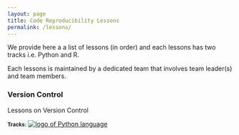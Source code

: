 ```yaml
---
layout: page
title: Code Reproducibility Lessons
permalink: /lessons/
---
```


We provide here a a list of lessons (in order) and each lessons has two tracks i.e. Python and R.

Each lessons is maintained by a dedicated team that involves team leader(s) and team members.

<!-- {% include section-navigation-tiles.html type="lessons" affiliations=true search=true %} -->

<div class="col" data-affiliations="elixir-converge" related-pages="">
        <div class="card h-100">
            <div class="card-header">
                    <h3 class="card-title m-0">Version Control</h3>
            </div>
            <div class="card-body">
                <p class="card-text">Lessons on Version Control</p>
            </div>
            <div class="px-3 pb-3 d-flex justify-content-between">
            </div>
            <div class="card-footer d-flex align-middle">
                <div class="me-3">
                    <span class="me-2"><b><small>Tracks:</small></b></span>
                    <a role="button" href="#" data-bs-toggle="tooltip" data-bs-original-title="Python" class="btn btn-sm bg-white hover-primary" target="_blank" rel="noopener">
                        <img alt="logo of Python language" src="/assets/img/Python-logo-notext.svg.png" class="d-inline affiliation-img-sm">
                    </a>
                </div>
            </div>
        </div>
    </div>
